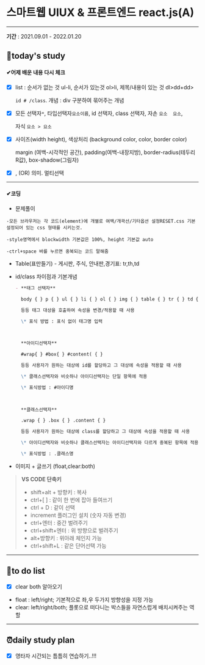 #  스마트웹 UIUX & 프론트엔드 react.js(A)

---

**기간** : 2021.09.01 - 2022.01.20

##  📌today's study  

####   ✔어제 배운 내용 다시 체크

- [x] list : 순서가 없는 것 ul-li, 순서가 있는것 ol>li, 제목/내용이 있는 것 dl>dd+dd>

  `id # /class`.    개념 : div 구분하여 묶어주는 개념

- [x] 모든 선택자`*`,  타입선택자`요소이름`,  id 선택자,  class 선택자,  자손 `요소  요소`, 

  자식 `요소 > 요소`

- [x] 사이즈(width height), 색상처리 (background color, color, border color)

  margin (여백-시각적인 공간), padding(여백-내장지방), border-radius(테두리 R값), box-shadow(그림자)  

- [x] , (OR) 의미. 멀티선택

---

#### ✔코딩

- 문제풀이  

`-모든 브라우저는 각 코드(element)에 개별로 여백/개곽선/기타옵션 설정RESET.css 기본 설정되어 있는 css 형태를 시키는것.`

`-style영역에서 blockwidth 기본값은 100%, height 기본값 auto` 

`-ctrl+space 바를 누르면 중복되는 코드 말해줌`



- Table(표만들기) - 게시판, 주식, 안내판,경기표: tr,th,td

- id/class  차이점과 기본개념

  

  ``` markdown
  - **태그 선택자**
  
    body { } p { } ul { } li { } ol { } img { } table { } tr { } td { }
  
    등등 태그 대상을 호출하여 속성을 변경/적용할 때 사용
  
    \* 표식 방법 : 표식 없이 태그명 입력
  
    
  
    **아이디선택자**
  
    #wrap{ } #box{ } #content( { }
  
    등등 사용자가 원하는 대상에 id를 할당하고 그 대상에 속성을 적용할 때 사용
  
    \* 클래스선택자와 비슷하나 아이디선택자는 단일 항목에 적용
  
    \* 표식방법 : #아이디명
  
    
  
    **클래스선택자**
  
    .wrap { } .box { } .content { }
  
    등등 사용자가 원하는 대상에 class를 할당하고 그 대상에 속성을 적용할 때 사용
  
    \* 아이디선택자와 비슷하나 클래스선택자는 아이디선택자와 다르게 중복된 항목에 적용이 가능
  
    \* 표식방법 : .클래스명
  
  
  ```

  

- 이미지 + 글쓰기 (float,clear:both)







> **VS CODE 단축키**
>
> - shift+alt + 방향키 : 복사
> - ctrl+[ ] : 같이 한 번에 잡아 들여쓰기  
> - ctrl +  D :  같이 선택
> - increment 플러그인 설치  (숫자 자동 변경)
> - ctrl+엔터 : 중간 벌려주기
> - ctrl+shift+엔터  : 위 방향으로 벌려주기
> - alt+방향키 :  위아래 체인지 가능
> - ctrl+shift+L : 같은 단어선택 가능



---



## 📝to do list 

- [x] clear both 알아오기  

- float : left/right; 기본적으로 좌,우 두가지 방향성을 지정 가능
- clear: left/right/both; 플롯으로 떠다니는 박스들을 자연스럽게 배치시켜주는 역할






---



## ⏰daily study plan

- [x] 영타자 시간되는 틈틈히 연습하기..!!! 

